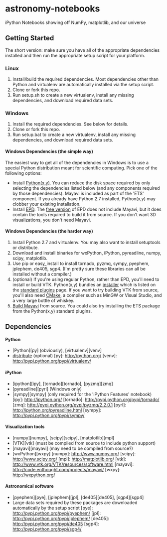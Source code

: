 astronomy-notebooks
===================

iPython Notebooks showing off NumPy, matplotlib, and our universe

Getting Started
---------------
The short version: make sure you have all of the appropriate dependencies installed and then run the appropriate setup script for your platform.

### Linux
1. Install/build the required dependencies. Most dependencies other than Python and virtualenv are automatically installed via the setup script.
2. Clone or fork this repo.
3. Run setup.sh to create a new virtualenv, install any missing dependencies, and download required data sets.

### Windows
1. Install the required dependencies. See below for details.
2. Clone or fork this repo.
3. Run setup.bat to create a new virtualenv, install any missing dependencies, and download required data sets.

#### Windows Dependencies (the simple way)
The easiest way to get all of the dependencies in Windows is to use a special Python distribution meant for scientific computing. Pick one of the following options:
- Install [Python(x,y)][pxy]. You can reduce the disk space required by only selecting the dependencies listed below (and any components required by those dependencies). Mayavi is included as part of the 'ETS' component. If you already have Python 2.7 installed, Python(x,y) may clobber your existing installation.
- Install [EPD][epd]. The [free version][epd-free] of EPD does not include Mayavi, but it does contain the tools required to build it from source. If you don't want 3D visualizations, you don't need Mayavi.

#### Windows Dependencies (the harder way)
1. Install Python 2.7 and virtualenv. You may also want to install setuptools or distribute.
2. Download and install binaries for wxPython, iPython, pyreadline, numpy, scipy, matplotlib.
3. Use pip or easy_install to install tornado, pyzmq, sympy, pyephem, jplephem, de405, sgp4. (I'm pretty sure these libraries can all be installed without a compiler.)
4. (optional) If you're using regular Python, rather than EPD, you'll need to install or build VTK. Python(x,y) bundles an [installer][vtk-bin] which is listed on the [standard plugins][pxy-plug] page. If you want to try building VTK from source, you'll also need [CMake][cmake], a compiler such as MinGW or Visual Studio, and a very large bottle of whiskey.
5. [Build Mayavi][mayavi-build] from source. You could also try installing the ETS package from the Python(x,y) standard plugins.

Dependencies
------------

#### Python
- [Python][py] (obviously), [virtualenv][venv]
- [distribute](http://pypi.python.org/pypi/distribute/) (optional)
[py]: http://python.org/
[venv]: http://pypi.python.org/pypi/virtualenv/

#### iPython
- [ipython][ipy], [tornado][tornado], [pyzmq][zmq]
- [pyreadline][pyrl] (Windows only)
- [sympy][sympy] (only required for the 'iPython Features' notebook)
[ipy]: http://ipython.org/
[tornado]: http://pypi.python.org/pypi/tornado/
[zmq]: http://pypi.python.org/pypi/pyzmq/2.2.0.1
[pyrl]: http://ipython.org/pyreadline.html
[sympy]: http://pypi.python.org/pypi/sympy/

#### Visualization tools
- [numpy][numpy], [scipy][scipy], [matplotlib][mpl]
- [VTK][vtk] (must be compiled from source to include python support)
- [mayavi][mayavi] (may need to be compiled from source?)
- [wxPython][wxpy]
[numpy]: http://www.numpy.org/
[scipy]: http://www.scipy.org/
[mpl]: http://matplotlib.org/
[vtk]: http://www.vtk.org/VTK/resources/software.html
[mayavi]: http://code.enthought.com/projects/mayavi/
[wxpy]: http://wxpython.org/

#### Astronomical software
- [pyephem][pye], [jplephem][jpl], [de405][de405], [sgp4][sgp4]
- Large data sets required by these packages are downloaded automatically by the setup script
[pye]: http://pypi.python.org/pypi/pyephem/
[jpl]: http://pypi.python.org/pypi/jplephem/
[de405]: http://pypi.python.org/pypi/de405
[sgp4]: http://pypi.python.org/pypi/sgp4/

[pxy]: http://code.google.com/p/pythonxy/
[epd]: http://www.enthought.com/products/epd.php
[epd-free]: http://www.enthought.com/products/epd_free.php
[vtk-bin]: http://pythonxy.googlecode.com/files/vtk-5.10.0_py27.exe
[pxy-plug]: http://code.google.com/p/pythonxy/wiki/StandardPlugins
[cmake]: http://www.cmake.org/
[mayavi-build]: http://docs.enthought.com/mayavi/mayavi/installation.html
